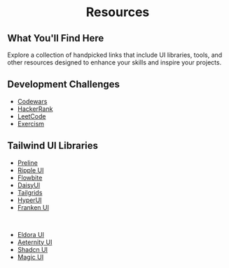 <h1 align="center">Resources</h1>

## What You'll Find Here

Explore a collection of handpicked links that include UI libraries, tools, and other resources designed to enhance your skills and inspire your projects.

## Development Challenges

- [Codewars](https://www.codewars.com/)
- [HackerRank](https://www.hackerrank.com/)
- [LeetCode](https://leetcode.com/)
- [Exercism](https://exercism.org/)

## Tailwind UI Libraries

- [Preline](https://preline.co/)
- [Ripple UI](https://www.ripple-ui.com/)
- [Flowbite](https://flowbite.com/)
- [DaisyUI](https://daisyui.com/)
- [Tailgrids](https://tailgrids.com/)
- [HyperUI](https://www.hyperui.dev/)
- [Franken UI](https://franken-ui.dev/)

<br>

- [Eldora UI](https://www.eldoraui.site/)
- [Aeternity UI](https://ui.aceternity.com/)
- [Shadcn UI](https://ui.shadcn.com/)
- [Magic UI](https://magicui.design/)
